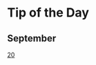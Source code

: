 Tip of the Day
==============

September
---------

[20](https://github.com/dmparrishphd/cleaneR-code-CORW/blob/main/Files/Tree/0/lists.md)
